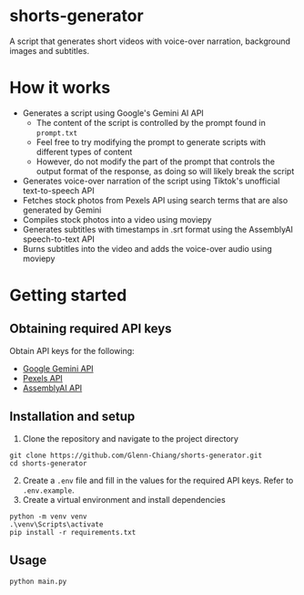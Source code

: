 # shorts-generator
A script that generates short videos with voice-over narration, background images and subtitles.

# How it works
- Generates a script using Google's Gemini AI API
  - The content of the script is controlled by the prompt found in `prompt.txt`
  - Feel free to try modifying the prompt to generate scripts with different types of content
  - However, do not modify the part of the prompt that controls the output format of the response, as doing so will likely break the script
- Generates voice-over narration of the script using Tiktok's unofficial text-to-speech API
- Fetches stock photos from Pexels API using search terms that are also generated by Gemini
- Compiles stock photos into a video using moviepy
- Generates subtitles with timestamps in .srt format using the AssemblyAI speech-to-text API
- Burns subtitles into the video and adds the voice-over audio using moviepy

# Getting started
## Obtaining required API keys
Obtain API keys for the following:
- [Google Gemini API](https://aistudio.google.com/app/apikey)
- [Pexels API](https://pexels.com/api)
- [AssemblyAI API](https://assemblyai.com/pricing)
## Installation and setup
1. Clone the repository and navigate to the project directory
```
git clone https://github.com/Glenn-Chiang/shorts-generator.git
cd shorts-generator
```
2. Create a `.env` file and fill in the values for the required API keys. Refer to `.env.example`.
3. Create a virtual environment and install dependencies
```
python -m venv venv
.\venv\Scripts\activate
pip install -r requirements.txt
```
## Usage
```
python main.py
```
